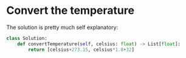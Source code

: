 # Convert the temperature
The solution is pretty much self explanatory:
```python
class Solution:
    def convertTemperature(self, celsius: float) -> List[float]:
        return [celsius+273.15, celsius*1.8+32]
```
